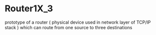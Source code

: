 # Router1X_3
prototype of a router ( physical device used in network layer of TCP/IP stack ) which can route from one source to three destinations
